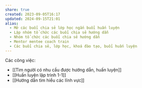 ```yaml
---
share: true
created: 2023-09-05T16:17
updated: 2024-09-15T21:01
alias:
  - Mở các buổi chia sẻ lớp học ngắn buổi huấn luyện
  - Lập nhóm tổ chức các buổi chia sẻ hướng dẫn
  - Nhóm tổ chức các buổi chia sẻ hướng dẫn
  - Mentor mentee coach train
  - Các buổi chia sẻ, lớp học, khoá đào tạo, buổi huấn luyện
---
```

Các công việc: 
- [[Tìm người có nhu cầu được hướng dẫn, huấn luyện]]
- [[Huấn luyện lập trình 1-1]]
- [[Hướng dẫn tìm hiểu các lĩnh vực]]
